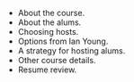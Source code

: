 * About the course.
* About the alums.
* Choosing hosts.
* Options from Ian Young.
* A strategy for hosting alums.
* Other course details.
* Resume review.
